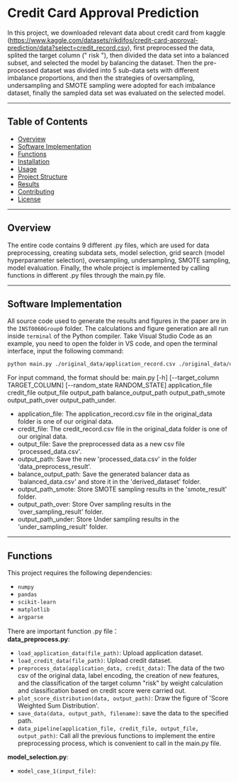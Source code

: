 # **Credit Card Approval Prediction**

In this project, we downloaded relevant data about credit card from kaggle (https://www.kaggle.com/datasets/rikdifos/credit-card-approval-prediction/data?select=credit_record.csv), first preprocessed the data, splited the target column (" risk "), then divided the data set into a balanced subset, and selected the model by balancing the dataset. Then the pre-processed dataset was divided into 5 sub-data sets with different imbalance proportions, and then the strategies of oversampling, undersampling and SMOTE sampling were adopted for each imbalance dataset, finally the sampled data set was evaluated on the selected model.

---

## **Table of Contents**

- [Overview](#overview)
- [Software Implementation](#software-implementation)
- [Functions](#functions)
- [Installation](#installation)
- [Usage](#usage)
- [Project Structure](#project-structure)
- [Results](#results)
- [Contributing](#contributing)
- [License](#license)

---

## **Overview**

The entire code contains 9 different .py files, which are used for data preprocessing, creating subdata sets, model selection, grid search (model hyperparameter selection), oversampling, undersampling, SMOTE sampling, model evaluation. Finally, the whole project is implemented by calling functions in different .py files through the main.py file.

---

## **Software Implementation**
All source code used to generate the results and figures in the paper are in the `INST0060Group0` folder. The calculations and figure generation are all run inside `terminal` of the Python compiler. Take Visual Studio Code as an example, you need to open the folder in VS code, and open the terminal interface, input the following command:
```bash
python main.py ./original_data/application_record.csv ./original_data/credit_record.csv processed_data.csv ./data_preprocess_result ./derived_dataset/balanced_data.csv ./smote_result ./over_sampling_result ./under_sampling_result
```
For input command, the format should be: main.py [-h] [--target_column TARGET_COLUMN] [--random_state RANDOM_STATE] application_file credit_file output_file output_path balance_output_path output_path_smote output_path_over output_path_under.
- application_file: The application_record.csv file in the original_data folder is one of our original data.
- credit_file: The credit_record.csv file in the original_data folder is one of our original data.
- output_file: Save the preprocessed data as a new csv file 'processed_data.csv'.
- output_path: Save the new 'processed_data.csv' in the folder 'data_preprocess_result'.
- balance_output_path: Save the generated balancer data as 'balanced_data.csv' and store it in the 'derived_dataset' folder.
- output_path_smote: Store SMOTE sampling results in the 'smote_result' folder.
- output_path_over: Store Over sampling results in the 'over_sampling_result' folder.
- output_path_under: Store Under sampling results in the 'under_sampling_result' folder.

---

## **Functions**

This project requires the following dependencies:
- `numpy`
- `pandas`
- `scikit-learn`
- `matplotlib`
- `argparse`

There are important function .py file：<br>
**data_preprocess.py**:
- `load_application_data(file_path)`: Upload application dataset.
- `load_credit_data(file_path)`: Upload credit dataset.
- `preprocess_data(application_data, credit_data)`: The data of the two csv of the original data, label encoding, the creation of new features, and the classification of the target column "risk" by weight calculation and classification based on credit score were carried out.
- `plot_score_distribution(data, output_path)`: Draw the figure of 'Score Weighted Sum Distribution'.
- `save_data(data, output_path, filename)`: save the data to the specified path.
- `data_pipeline(application_file, credit_file, output_file, output_path)`: Call all the previous functions to implement the entire preprocessing process, which is convenient to call in the main.py file.

**model_selection.py**:
- `model_case_1(input_file)`: 

